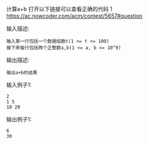 计算a+b
打开以下链接可以查看正确的代码
1
https://ac.nowcoder.com/acm/contest/5657#question


输入描述:
```
输入第一行包括一个数据组数t(1 <= t <= 100)
接下来每行包括两个正整数a,b(1 <= a, b <= 10^9)
```
输出描述:
```
输出a+b的结果
```
输入例子1:
```
2
1 5
10 20
```
输出例子1:
```
6
30
```